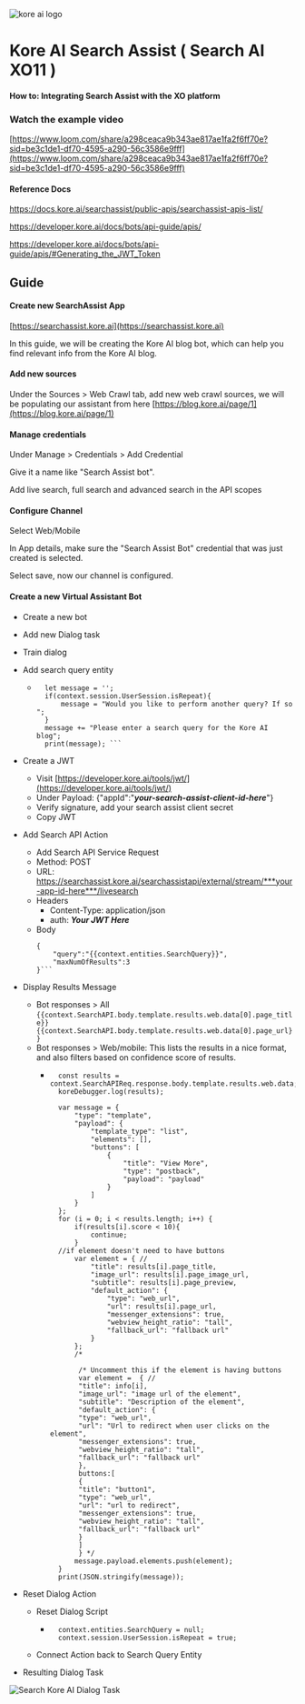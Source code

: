 ![kore ai logo](../assets/kore-logo.png)

# Kore AI Search Assist ( Search AI XO11 )

#### How to: Integrating Search Assist with the XO platform

### Watch the example video 
[https://www.loom.com/share/a298ceaca9b343ae817ae1fa2f6ff70e?sid=be3c1de1-df70-4595-a290-56c3586e9fff](https://www.loom.com/share/a298ceaca9b343ae817ae1fa2f6ff70e?sid=be3c1de1-df70-4595-a290-56c3586e9fff)

#### Reference Docs
https://docs.kore.ai/searchassist/public-apis/searchassist-apis-list/

https://developer.kore.ai/docs/bots/api-guide/apis/

https://developer.kore.ai/docs/bots/api-guide/apis/#Generating_the_JWT_Token

## Guide

#### Create new SearchAssist App
[https://searchassist.kore.ai](https://searchassist.kore.ai)

In this guide, we will be creating the Kore AI blog bot, which can help you find relevant info from the Kore AI blog.

#### Add new sources
Under the Sources > Web Crawl tab, add new web crawl sources, we will be populating our assistant from here [https://blog.kore.ai/page/1](https://blog.kore.ai/page/1)

#### Manage credentials

Under Manage > Credentials > Add Credential

Give it a name like "Search Assist bot".

Add live search, full search and advanced search in the API scopes

#### Configure Channel

Select Web/Mobile 

In App details, make sure the "Search Assist Bot" credential that was just created is selected.

Select save, now our channel is configured.

#### Create a new Virtual Assistant Bot

- Create a new bot
- Add new Dialog task
- Train dialog
- Add search query entity
    - ```
        let message = '';
        if(context.session.UserSession.isRepeat){
            message = "Would you like to perform another query? If so "; 
        }
        message += "Please enter a search query for the Kore AI blog";
        print(message); ```
- Create a JWT
    - Visit [https://developer.kore.ai/tools/jwt/](https://developer.kore.ai/tools/jwt/)
    - Under Payload: {"appId":"***your-search-assist-client-id-here***"}
    - Verify signature, add your search assist client secret
    - Copy JWT
- Add Search API Action
    - Add Search API Service Request
    - Method: POST
    - URL: https://searchassist.kore.ai/searchassistapi/external/stream/***your-app-id-here***/livesearch
    - Headers
        - Content-Type: application/json
        - auth: ***Your JWT Here***
    - Body 
        ```
        {
            "query":"{{context.entities.SearchQuery}}",
            "maxNumOfResults":3
        }```
- Display Results Message
    - Bot responses > All `{{context.SearchAPI.body.template.results.web.data[0].page_title}}
{{context.SearchAPI.body.template.results.web.data[0].page_url}}`
    - Bot responses > Web/mobile: This lists the results in a nice format, and also filters based on confidence score of results.
        - ```
            const results = context.SearchAPIReq.response.body.template.results.web.data;
            koreDebugger.log(results);

            var message = {
                "type": "template",
                "payload": {
                    "template_type": "list",
                    "elements": [],
                    "buttons": [
                        {
                            "title": "View More",
                            "type": "postback",
                            "payload": "payload"
                        }
                    ]
                }
            };
            for (i = 0; i < results.length; i++) {
                if(results[i].score < 10){
                    continue;
                }
            //if element doesn't need to have buttons
                var element = { //
                    "title": results[i].page_title,
                    "image_url": results[i].page_image_url,
                    "subtitle": results[i].page_preview,
                    "default_action": {
                        "type": "web_url",
                        "url": results[i].page_url,
                        "messenger_extensions": true,
                        "webview_height_ratio": "tall",
                        "fallback_url": "fallback url"
                    }
                };
                /*

                 /* Uncomment this if the element is having buttons
                 var element =  { //
                 "title": info[i],
                 "image_url": "image url of the element",
                 "subtitle": "Description of the element",
                 "default_action": {
                 "type": "web_url",
                 "url": "Url to redirect when user clicks on the element",
                 "messenger_extensions": true,
                 "webview_height_ratio": "tall",
                 "fallback_url": "fallback url"
                 },
                 buttons:[
                 {
                 "title": "button1",
                 "type": "web_url",
                 "url": "url to redirect",
                 "messenger_extensions": true,
                 "webview_height_ratio": "tall",
                 "fallback_url": "fallback url"
                 }
                 ]
                 } */
                message.payload.elements.push(element);
            }
            print(JSON.stringify(message));

- Reset Dialog Action
    - Reset Dialog Script
        - ```
            context.entities.SearchQuery = null;
            context.session.UserSession.isRepeat = true;
            ```
    - Connect Action back to Search Query Entity

- Resulting Dialog Task

![Search Kore AI Dialog Task](./assets/search-kore-ai-dialog-task.png)
